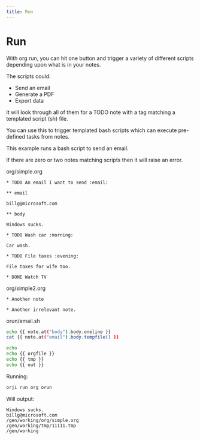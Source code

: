 ```yaml
---
title: Run
---
```

# Run


With org run, you can hit one button and trigger a variety of different scripts
depending upon what is in your notes.

The scripts could:

* Send an email
* Generate a PDF
* Export data

It will look through all of them for a TODO note with a tag matching a templated script (sh) file.

You can use this to trigger templated bash scripts which can execute
pre-defined tasks from notes.

This example runs a bash script to send an email.

If there are zero or two notes matching scripts then it will raise an error.





org/simple.org
```
* TODO An email I want to send :email:

** email

billg@microsoft.com

** body

Windows sucks.

* TODO Wash car :morning:

Car wash.

* TODO File taxes :evening:

File taxes for wife too.

* DONE Watch TV

```


org/simple2.org
```
* Another note

* Another irrelevant note.

```


orun/email.sh
```bash
echo {{ note.at("body").body.oneline }}
cat {{ note.at("email").body.tempfile() }}

echo
echo {{ orgfile }}
echo {{ tmp }}
echo {{ out }}

```




Running:
```bash
orji run org orun
```

Will output:
```
Windows sucks.
billg@microsoft.com
/gen/working/org/simple.org
/gen/working/tmp/11111.tmp
/gen/working

```
